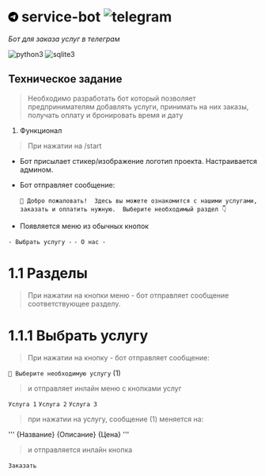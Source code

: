 # <img src="https://github.com/bottifyLab/service-bot/blob/main/docs/telegram.svg?raw=true" width="20" height="20"> service-bot ![telegram](https://img.shields.io/badge/Telegram-2CA5E0?style=for-the-badge&logo=telegram&logoColor=white)
_Бот для заказа услуг в телеграм_

![python3](https://img.shields.io/badge/Python-14354C?style=for-the-badge&logo=python&logoColor=white)
![sqlite3](https://img.shields.io/badge/SQLite-9B59B6?style=for-the-badge&logo=sqlite&logoColor=white)

## Техническое задание
>
>Необходимо разработать бот который позволяет предпринимателям добавлять услуги, принимать на них заказы, получать оплату и бронировать время и дату

1. Функционал
>
> При нажатии на /start

- Бот присылает стикер/изображение логотип проекта. 
  Настраивается админом.

- Бот отправляет сообщение:

  `💬 Добро пожаловать! 
  Здесь вы можете ознакомится с нашими услугами, заказать и оплатить нужную. 
  Выберите необходимый раздел 👇`
 
- Появляется меню из обычных кнопок

`- Выбрать услугу -` `- О нас -`

# 1.1 Разделы  
> 
> При нажатии на кнопки меню - бот отправляет сообщение соответствующее разделу.

# 1.1.1 Выбрать услугу
>
> При нажатии на кнопку - бот отправляет сообщение:

`💬 Выберите необходимую услугу` (1)

>
> и отправляет инлайн меню с кнопками услуг

`Услуга 1` `Услуга 2` `Услуга 3`

>
> при нажатии на услугу, сообщение (1) меняется на:

'''
{Название}
{Описание}
{Цена} 
'''

> 
> и отправляется инлайн кнопка 

`Заказать`













